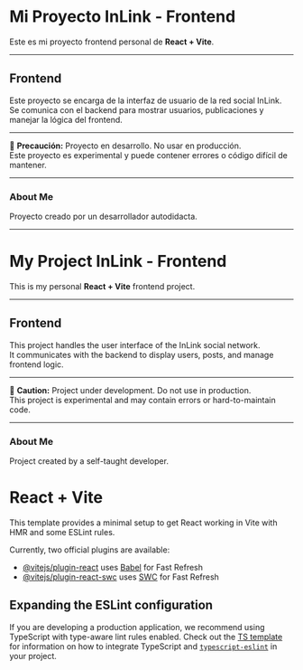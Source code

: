 # Mi Proyecto InLink - Frontend

Este es mi proyecto frontend personal de **React + Vite**.

---

## Frontend
Este proyecto se encarga de la interfaz de usuario de la red social InLink.  
Se comunica con el backend para mostrar usuarios, publicaciones y manejar la lógica del frontend.

---

🚧 **Precaución:** Proyecto en desarrollo. No usar en producción.  
Este proyecto es experimental y puede contener errores o código difícil de mantener.

---

### About Me
Proyecto creado por un desarrollador autodidacta.


---
# My Project InLink - Frontend

This is my personal **React + Vite** frontend project.

---

## Frontend
This project handles the user interface of the InLink social network.  
It communicates with the backend to display users, posts, and manage frontend logic.

---

🚧 **Caution:** Project under development. Do not use in production.  
This project is experimental and may contain errors or hard-to-maintain code.

---

### About Me
Project created by a self-taught developer.





#
# React + Vite

This template provides a minimal setup to get React working in Vite with HMR and some ESLint rules.

Currently, two official plugins are available:

- [@vitejs/plugin-react](https://github.com/vitejs/vite-plugin-react/blob/main/packages/plugin-react) uses [Babel](https://babeljs.io/) for Fast Refresh
- [@vitejs/plugin-react-swc](https://github.com/vitejs/vite-plugin-react/blob/main/packages/plugin-react-swc) uses [SWC](https://swc.rs/) for Fast Refresh

## Expanding the ESLint configuration

If you are developing a production application, we recommend using TypeScript with type-aware lint rules enabled. Check out the [TS template](https://github.com/vitejs/vite/tree/main/packages/create-vite/template-react-ts) for information on how to integrate TypeScript and [`typescript-eslint`](https://typescript-eslint.io) in your project.
